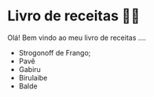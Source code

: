 # Livro de receitas :man_cook:

Olá! Bem vindo ao meu livro de receitas ....

- Strogonoff de Frango;
- Pavê
- Gabiru
- Birulaibe
- Balde